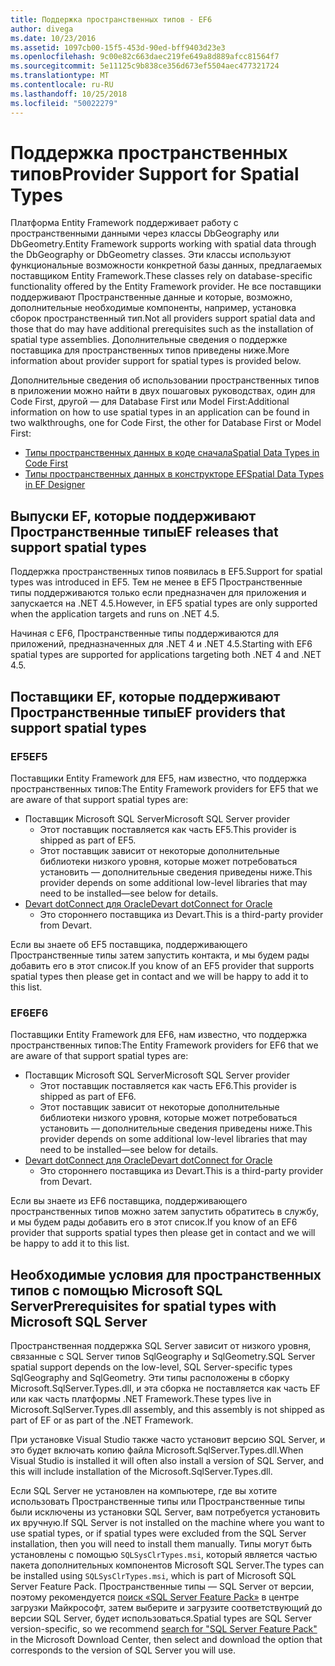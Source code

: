 ```yaml
---
title: Поддержка пространственных типов - EF6
author: divega
ms.date: 10/23/2016
ms.assetid: 1097cb00-15f5-453d-90ed-bff9403d23e3
ms.openlocfilehash: 9c00e82c663daec219fe649a8d889afcc81564f7
ms.sourcegitcommit: 5e11125c9b838ce356d673ef5504aec477321724
ms.translationtype: MT
ms.contentlocale: ru-RU
ms.lasthandoff: 10/25/2018
ms.locfileid: "50022279"
---
```

# <a name="provider-support-for-spatial-types"></a><span data-ttu-id="c88d9-102">Поддержка пространственных типов</span><span class="sxs-lookup"><span data-stu-id="c88d9-102">Provider Support for Spatial Types</span></span>
<span data-ttu-id="c88d9-103">Платформа Entity Framework поддерживает работу с пространственными данными через классы DbGeography или DbGeometry.</span><span class="sxs-lookup"><span data-stu-id="c88d9-103">Entity Framework supports working with spatial data through the DbGeography or DbGeometry classes.</span></span> <span data-ttu-id="c88d9-104">Эти классы используют функциональные возможности конкретной базы данных, предлагаемых поставщиком Entity Framework.</span><span class="sxs-lookup"><span data-stu-id="c88d9-104">These classes rely on database-specific functionality offered by the Entity Framework provider.</span></span> <span data-ttu-id="c88d9-105">Не все поставщики поддерживают Пространственные данные и которые, возможно, дополнительные необходимые компоненты, например, установка сборок пространственный тип.</span><span class="sxs-lookup"><span data-stu-id="c88d9-105">Not all providers support spatial data and those that do may have additional prerequisites such as the installation of spatial type assemblies.</span></span> <span data-ttu-id="c88d9-106">Дополнительные сведения о поддержке поставщика для пространственных типов приведены ниже.</span><span class="sxs-lookup"><span data-stu-id="c88d9-106">More information about provider support for spatial types is provided below.</span></span>  

<span data-ttu-id="c88d9-107">Дополнительные сведения об использовании пространственных типов в приложении можно найти в двух пошаговых руководствах, один для Code First, другой — для Database First или Model First:</span><span class="sxs-lookup"><span data-stu-id="c88d9-107">Additional information on how to use spatial types in an application can be found in two walkthroughs, one for Code First, the other for Database First or Model First:</span></span>  

- [<span data-ttu-id="c88d9-108">Типы пространственных данных в коде сначала</span><span class="sxs-lookup"><span data-stu-id="c88d9-108">Spatial Data Types in Code First</span></span>](~/ef6/modeling/code-first/data-types/spatial.md)  
- [<span data-ttu-id="c88d9-109">Типы пространственных данных в конструкторе EF</span><span class="sxs-lookup"><span data-stu-id="c88d9-109">Spatial Data Types in EF Designer</span></span>](~/ef6/modeling/designer/data-types/spatial.md)  

## <a name="ef-releases-that-support-spatial-types"></a><span data-ttu-id="c88d9-110">Выпуски EF, которые поддерживают Пространственные типы</span><span class="sxs-lookup"><span data-stu-id="c88d9-110">EF releases that support spatial types</span></span>  

<span data-ttu-id="c88d9-111">Поддержка пространственных типов появилась в EF5.</span><span class="sxs-lookup"><span data-stu-id="c88d9-111">Support for spatial types was introduced in EF5.</span></span> <span data-ttu-id="c88d9-112">Тем не менее в EF5 Пространственные типы поддерживаются только если предназначен для приложения и запускается на .NET 4.5.</span><span class="sxs-lookup"><span data-stu-id="c88d9-112">However, in EF5 spatial types are only supported when the application targets and runs on .NET 4.5.</span></span>  

<span data-ttu-id="c88d9-113">Начиная с EF6, Пространственные типы поддерживаются для приложений, предназначенных для .NET 4 и .NET 4.5.</span><span class="sxs-lookup"><span data-stu-id="c88d9-113">Starting with EF6 spatial types are supported for applications targeting both .NET 4 and .NET 4.5.</span></span>  

## <a name="ef-providers-that-support-spatial-types"></a><span data-ttu-id="c88d9-114">Поставщики EF, которые поддерживают Пространственные типы</span><span class="sxs-lookup"><span data-stu-id="c88d9-114">EF providers that support spatial types</span></span>  

### <a name="ef5"></a><span data-ttu-id="c88d9-115">EF5</span><span class="sxs-lookup"><span data-stu-id="c88d9-115">EF5</span></span>  

<span data-ttu-id="c88d9-116">Поставщики Entity Framework для EF5, нам известно, что поддержка пространственных типов:</span><span class="sxs-lookup"><span data-stu-id="c88d9-116">The Entity Framework providers for EF5 that we are aware of that support spatial types are:</span></span>  

- <span data-ttu-id="c88d9-117">Поставщик Microsoft SQL Server</span><span class="sxs-lookup"><span data-stu-id="c88d9-117">Microsoft SQL Server provider</span></span>  
    - <span data-ttu-id="c88d9-118">Этот поставщик поставляется как часть EF5.</span><span class="sxs-lookup"><span data-stu-id="c88d9-118">This provider is shipped as part of EF5.</span></span>  
    - <span data-ttu-id="c88d9-119">Этот поставщик зависит от некоторые дополнительные библиотеки низкого уровня, которые может потребоваться установить — дополнительные сведения приведены ниже.</span><span class="sxs-lookup"><span data-stu-id="c88d9-119">This provider depends on some additional low-level libraries that may need to be installed—see below for details.</span></span>  
- [<span data-ttu-id="c88d9-120">Devart dotConnect для Oracle</span><span class="sxs-lookup"><span data-stu-id="c88d9-120">Devart dotConnect for Oracle</span></span>](http://www.devart.com/dotconnect/oracle/)  
    - <span data-ttu-id="c88d9-121">Это стороннего поставщика из Devart.</span><span class="sxs-lookup"><span data-stu-id="c88d9-121">This is a third-party provider from Devart.</span></span>  

<span data-ttu-id="c88d9-122">Если вы знаете об EF5 поставщика, поддерживающего Пространственные типы затем запустить контакта, и мы будем рады добавить его в этот список.</span><span class="sxs-lookup"><span data-stu-id="c88d9-122">If you know of an EF5 provider that supports spatial types then please get in contact and we will be happy to add it to this list.</span></span>  

### <a name="ef6"></a><span data-ttu-id="c88d9-123">EF6</span><span class="sxs-lookup"><span data-stu-id="c88d9-123">EF6</span></span>  

<span data-ttu-id="c88d9-124">Поставщики Entity Framework для EF6, нам известно, что поддержка пространственных типов:</span><span class="sxs-lookup"><span data-stu-id="c88d9-124">The Entity Framework providers for EF6 that we are aware of that support spatial types are:</span></span>  

- <span data-ttu-id="c88d9-125">Поставщик Microsoft SQL Server</span><span class="sxs-lookup"><span data-stu-id="c88d9-125">Microsoft SQL Server provider</span></span>  
    - <span data-ttu-id="c88d9-126">Этот поставщик поставляется как часть EF6.</span><span class="sxs-lookup"><span data-stu-id="c88d9-126">This provider is shipped as part of EF6.</span></span>  
    - <span data-ttu-id="c88d9-127">Этот поставщик зависит от некоторые дополнительные библиотеки низкого уровня, которые может потребоваться установить — дополнительные сведения приведены ниже.</span><span class="sxs-lookup"><span data-stu-id="c88d9-127">This provider depends on some additional low-level libraries that may need to be installed—see below for details.</span></span>  
- [<span data-ttu-id="c88d9-128">Devart dotConnect для Oracle</span><span class="sxs-lookup"><span data-stu-id="c88d9-128">Devart dotConnect for Oracle</span></span>](http://www.devart.com/dotconnect/oracle/)  
    - <span data-ttu-id="c88d9-129">Это стороннего поставщика из Devart.</span><span class="sxs-lookup"><span data-stu-id="c88d9-129">This is a third-party provider from Devart.</span></span>  

<span data-ttu-id="c88d9-130">Если вы знаете из EF6 поставщика, поддерживающего пространственных типов можно затем запустить обратитесь в службу, и мы будем рады добавить его в этот список.</span><span class="sxs-lookup"><span data-stu-id="c88d9-130">If you know of an EF6 provider that supports spatial types then please get in contact and we will be happy to add it to this list.</span></span>  

## <a name="prerequisites-for-spatial-types-with-microsoft-sql-server"></a><span data-ttu-id="c88d9-131">Необходимые условия для пространственных типов с помощью Microsoft SQL Server</span><span class="sxs-lookup"><span data-stu-id="c88d9-131">Prerequisites for spatial types with Microsoft SQL Server</span></span>  

<span data-ttu-id="c88d9-132">Пространственная поддержка SQL Server зависит от низкого уровня, связанные с SQL Server типов SqlGeography и SqlGeometry.</span><span class="sxs-lookup"><span data-stu-id="c88d9-132">SQL Server spatial support depends on the low-level, SQL Server-specific types SqlGeography and SqlGeometry.</span></span> <span data-ttu-id="c88d9-133">Эти типы расположены в сборку Microsoft.SqlServer.Types.dll, и эта сборка не поставляется как часть EF или как часть платформы .NET Framework.</span><span class="sxs-lookup"><span data-stu-id="c88d9-133">These types live in Microsoft.SqlServer.Types.dll assembly, and this assembly is not shipped as part of EF or as part of the .NET Framework.</span></span>  

<span data-ttu-id="c88d9-134">При установке Visual Studio также часто установит версию SQL Server, и это будет включать копию файла Microsoft.SqlServer.Types.dll.</span><span class="sxs-lookup"><span data-stu-id="c88d9-134">When Visual Studio is installed it will often also install a version of SQL Server, and this will include installation of the Microsoft.SqlServer.Types.dll.</span></span>  

<span data-ttu-id="c88d9-135">Если SQL Server не установлен на компьютере, где вы хотите использовать Пространственные типы или Пространственные типы были исключены из установки SQL Server, вам потребуется установить их вручную.</span><span class="sxs-lookup"><span data-stu-id="c88d9-135">If SQL Server is not installed on the machine where you want to use spatial types, or if spatial types were excluded from the SQL Server installation, then you will need to install them manually.</span></span> <span data-ttu-id="c88d9-136">Типы могут быть установлены с помощью `SQLSysClrTypes.msi`, который является частью пакета дополнительных компонентов Microsoft SQL Server.</span><span class="sxs-lookup"><span data-stu-id="c88d9-136">The types can be installed using `SQLSysClrTypes.msi`, which is part of Microsoft SQL Server Feature Pack.</span></span> <span data-ttu-id="c88d9-137">Пространственные типы — SQL Server от версии, поэтому рекомендуется [поиск «SQL Server Feature Pack»](https://www.microsoft.com/search/result.aspx?q=sql+server+feature+pack) в центре загрузки Майкрософт, затем выберите и загрузите соответствующий до версии SQL Server, будет использоваться.</span><span class="sxs-lookup"><span data-stu-id="c88d9-137">Spatial types are SQL Server version-specific, so we recommend [search for "SQL Server Feature Pack"](https://www.microsoft.com/search/result.aspx?q=sql+server+feature+pack) in the Microsoft Download Center, then select and download the option that corresponds to the version of SQL Server you will use.</span></span>
